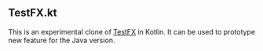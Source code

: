 ## TestFX.kt

This is an experimental clone of [TestFX](https://github.com/TestFX/TestFX) in Kotlin.
It can be used to prototype new feature for the Java version.
